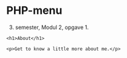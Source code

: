 # PHP-menu
3. semester, Modul 2, opgave 1.

<!doctype html>
<html>
<head>
<meta charset="utf-8">
<title>About</title>
</head>

<body>
	<?php 
	// 'include' sørger for at indeholdet i menu.php bliver inkluderet på/hentet til denne side
		include 'menu.php';
	?>
    
    <h1>About</h1>
    
    <p>Get to know a little more about me.</p>
</body>
</html>
